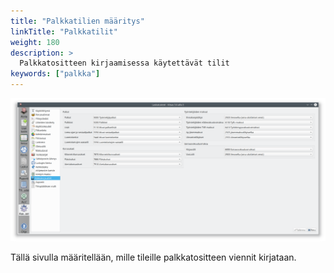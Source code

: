 ```yaml
---
title: "Palkkatilien määritys"
linkTitle: "Palkkatilit"
weight: 180
description: >
  Palkkatositteen kirjaamisessa käytettävät tilit
keywords: ["palkka"]
---
```


![Palkkatilit](/img/fi/asetukset/palkkatilit.png)

Tällä sivulla määritellään, mille tileille palkkatositteen viennit kirjataan.
